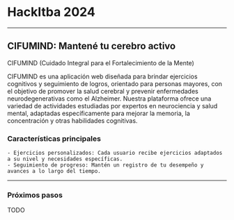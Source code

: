 # HackItba 2024
----------
## CIFUMIND: Mantené tu cerebro activo
CIFUMIND (Cuidado Integral para el Fortalecimiento de la Mente)

CIFUMIND es una aplicación web diseñada para brindar ejercicios cognitivos y seguimiento de logros, orientado para personas mayores, con el objetivo de promover la salud cerebral y prevenir enfermedades neurodegenerativas como el Alzheimer. Nuestra plataforma ofrece una variedad de actividades estudiadas por expertos en neurociencia y salud mental, adaptadas específicamente para mejorar la memoria, la concentración y otras habilidades cognitivas.

### Características principales

    - Ejercicios personalizados: Cada usuario recibe ejercicios adaptados a su nivel y necesidades específicas.
    - Seguimiento de progreso: Mantén un registro de tu desempeño y avances a lo largo del tiempo.

----------

### Próximos pasos

TODO
